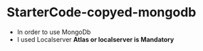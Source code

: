 # StarterCode-copyed-mongodb
 - In order to use MongoDb 
 - I used Localserver **Atlas or localserver is Mandatory** 
